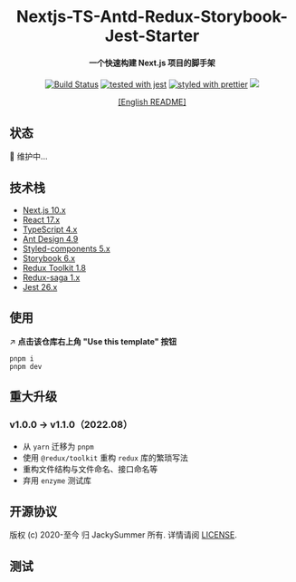 <h1 align="center">
   Nextjs-TS-Antd-Redux-Storybook-Jest-Starter
</h1>

<h4 align="center">
  一个快速构建 Next.js 项目的脚手架
</h4>

<div align="center">

[![Build Status](https://travis-ci.com/Jacky-Summer/nextjs-ts-antd-redux-storybook-starter.svg?branch=master)](https://travis-ci.com/Jacky-Summer/nextjs-ts-antd-redux-storybook-starter) [![tested with jest](https://img.shields.io/badge/tested_with-jest-99424f.svg)](https://github.com/facebook/jest) [![styled with prettier](https://img.shields.io/badge/styled_with-prettier-ff69b4.svg)](https://github.com/prettier/prettier) ![](https://img.shields.io/github/license/Jacky-Summer/nextjs-ts-antd-redux-storybook-starter)

</div>

<div align="center">
  <a href="https://github.com/Jacky-Summer/nextjs-ts-antd-redux-storybook-starter/blob/master/README.md" target="_self">[English README]</a>
</div>

## 状态

🚧 维护中...

## 技术栈

- [Next.js 10.x](https://nextjs.org/)
- [React 17.x](https://reactjs.org/)
- [TypeScript 4.x](https://www.typescriptlang.org/)
- [Ant Design 4.9](https://ant.design/index-cn)
- [Styled-components 5.x](https://styled-components.com/)
- [Storybook 6.x](https://storybook.js.org/)
- [Redux Toolkit 1.8](https://redux-toolkit.js.org/)
- [Redux-saga 1.x](https://redux-saga.js.org/)
- [Jest 26.x](https://styled-components.com/)

## 使用

↗️ **点击该仓库右上角 "Use this template" 按钮**

```
pnpm i
pnpm dev
```

## 重大升级

### v1.0.0 -> v1.1.0（2022.08）

- 从 `yarn` 迁移为 `pnpm`
- 使用 `@redux/toolkit` 重构 `redux` 库的繁琐写法
- 重构文件结构与文件命名、接口命名等
- 弃用 `enzyme` 测试库

## 开源协议

版权 (c) 2020-至今 归 JackySummer 所有. 详情请阅 [LICENSE](./LICENSE).

## 测试

